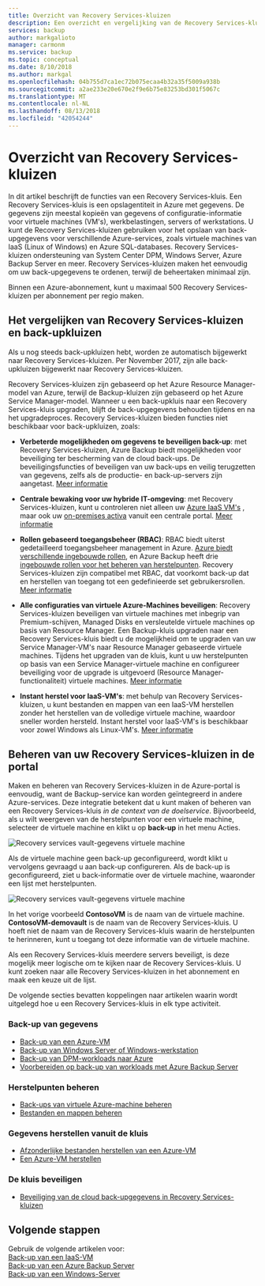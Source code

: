 ```yaml
---
title: Overzicht van Recovery Services-kluizen
description: Een overzicht en vergelijking van de Recovery Services-kluizen en Azure Backup-kluizen.
services: backup
author: markgalioto
manager: carmonm
ms.service: backup
ms.topic: conceptual
ms.date: 8/10/2018
ms.author: markgal
ms.openlocfilehash: 04b755d7ca1ec72b075ecaa4b32a35f5009a938b
ms.sourcegitcommit: a2ae233e20e670e2f9e6b75e83253bd301f5067c
ms.translationtype: MT
ms.contentlocale: nl-NL
ms.lasthandoff: 08/13/2018
ms.locfileid: "42054244"
---
```

# <a name="recovery-services-vaults-overview"></a>Overzicht van Recovery Services-kluizen

In dit artikel beschrijft de functies van een Recovery Services-kluis. Een Recovery Services-kluis is een opslagentiteit in Azure met gegevens. De gegevens zijn meestal kopieën van gegevens of configuratie-informatie voor virtuele machines (VM's), werkbelastingen, servers of werkstations. U kunt de Recovery Services-kluizen gebruiken voor het opslaan van back-upgegevens voor verschillende Azure-services, zoals virtuele machines van IaaS (Linux of Windows) en Azure SQL-databases. Recovery Services-kluizen ondersteuning van System Center DPM, Windows Server, Azure Backup Server en meer. Recovery Services-kluizen maken het eenvoudig om uw back-upgegevens te ordenen, terwijl de beheertaken minimaal zijn. 

Binnen een Azure-abonnement, kunt u maximaal 500 Recovery Services-kluizen per abonnement per regio maken.

## <a name="comparing-recovery-services-vaults-and-backup-vaults"></a>Het vergelijken van Recovery Services-kluizen en back-upkluizen

Als u nog steeds back-upkluizen hebt, worden ze automatisch bijgewerkt naar Recovery Services-kluizen. Per November 2017, zijn alle back-upkluizen bijgewerkt naar Recovery Services-kluizen. 

Recovery Services-kluizen zijn gebaseerd op het Azure Resource Manager-model van Azure, terwijl de Backup-kluizen zijn gebaseerd op het Azure Service Manager-model. Wanneer u een back-upkluis naar een Recovery Services-kluis upgraden, blijft de back-upgegevens behouden tijdens en na het upgradeproces. Recovery Services-kluizen bieden functies niet beschikbaar voor back-upkluizen, zoals:

- **Verbeterde mogelijkheden om gegevens te beveiligen back-up**: met Recovery Services-kluizen, Azure Backup biedt mogelijkheden voor beveiliging ter bescherming van de cloud back-ups. De beveiligingsfuncties of beveiligen van uw back-ups en veilig terugzetten van gegevens, zelfs als de productie- en back-up-servers zijn aangetast. [Meer informatie](backup-azure-security-feature.md)

- **Centrale bewaking voor uw hybride IT-omgeving**: met Recovery Services-kluizen, kunt u controleren niet alleen uw [Azure IaaS VM's](backup-azure-manage-vms.md) , maar ook uw [on-premises activa](backup-azure-manage-windows-server.md#manage-backup-items) vanuit een centrale portal. [Meer informatie](http://azure.microsoft.com/blog/alerting-and-monitoring-for-azure-backup)

- **Rollen gebaseerd toegangsbeheer (RBAC)**: RBAC biedt uiterst gedetailleerd toegangsbeheer management in Azure. [Azure biedt verschillende ingebouwde rollen](../role-based-access-control/built-in-roles.md), en Azure Backup heeft drie [ingebouwde rollen voor het beheren van herstelpunten](backup-rbac-rs-vault.md). Recovery Services-kluizen zijn compatibel met RBAC, dat voorkomt back-up dat en herstellen van toegang tot een gedefinieerde set gebruikersrollen. [Meer informatie](backup-rbac-rs-vault.md)

- **Alle configuraties van virtuele Azure-Machines beveiligen**: Recovery Services-kluizen beveiligen van virtuele machines met inbegrip van Premium-schijven, Managed Disks en versleutelde virtuele machines op basis van Resource Manager. Een Backup-kluis upgraden naar een Recovery Services-kluis biedt u de mogelijkheid om te upgraden van uw Service Manager-VM's naar Resource Manager gebaseerde virtuele machines. Tijdens het upgraden van de kluis, kunt u uw herstelpunten op basis van een Service Manager-virtuele machine en configureer beveiliging voor de upgrade is uitgevoerd (Resource Manager-functionaliteit) virtuele machines. [Meer informatie](http://azure.microsoft.com/blog/azure-backup-recovery-services-vault-ga)

- **Instant herstel voor IaaS-VM's**: met behulp van Recovery Services-kluizen, u kunt bestanden en mappen van een IaaS-VM herstellen zonder het herstellen van de volledige virtuele machine, waardoor sneller worden hersteld. Instant herstel voor IaaS-VM's is beschikbaar voor zowel Windows als Linux-VM's. [Meer informatie](http://azure.microsoft.com/blog/instant-file-recovery-from-azure-linux-vm-backup-using-azure-backup-preview)

## <a name="managing-your-recovery-services-vaults-in-the-portal"></a>Beheren van uw Recovery Services-kluizen in de portal
Maken en beheren van Recovery Services-kluizen in de Azure-portal is eenvoudig, want de Backup-service kan worden geïntegreerd in andere Azure-services. Deze integratie betekent dat u kunt maken of beheren van een Recovery Services-kluis *in de context van de doelservice*. Bijvoorbeeld, als u wilt weergeven van de herstelpunten voor een virtuele machine, selecteer de virtuele machine en klikt u op **back-up** in het menu Acties. 

![Recovery services vault-gegevens virtuele machine](./media/backup-azure-recovery-services-vault-overview/rs-vault-in-context-vm.png)

Als de virtuele machine geen back-up geconfigureerd, wordt klikt u vervolgens gevraagd u aan back-up configureren. Als de back-up is geconfigureerd, ziet u back-informatie over de virtuele machine, waaronder een lijst met herstelpunten.  

![Recovery services vault-gegevens virtuele machine](./media/backup-azure-recovery-services-vault-overview/vm-recovery-point-list.png)

In het vorige voorbeeld **ContosoVM** is de naam van de virtuele machine. **ContosoVM-demovault** is de naam van de Recovery Services-kluis. U hoeft niet de naam van de Recovery Services-kluis waarin de herstelpunten te herinneren, kunt u toegang tot deze informatie van de virtuele machine.  

Als een Recovery Services-kluis meerdere servers beveiligt, is deze mogelijk meer logische om te kijken naar de Recovery Services-kluis. U kunt zoeken naar alle Recovery Services-kluizen in het abonnement en maak een keuze uit de lijst.

De volgende secties bevatten koppelingen naar artikelen waarin wordt uitgelegd hoe u een Recovery Services-kluis in elk type activiteit.

### <a name="back-up-data"></a>Back-up van gegevens
- [Back-up van een Azure-VM](backup-azure-vms-first-look-arm.md)
- [Back-up van Windows Server of Windows-werkstation](backup-try-azure-backup-in-10-mins.md)
- [Back-up van DPM-workloads naar Azure](backup-azure-dpm-introduction.md)
- [Voorbereiden op back-up van workloads met Azure Backup Server](backup-azure-microsoft-azure-backup.md)

### <a name="manage-recovery-points"></a>Herstelpunten beheren
- [Back-ups van virtuele Azure-machine beheren](backup-azure-manage-vms.md)
- [Bestanden en mappen beheren](backup-azure-manage-windows-server.md)

### <a name="restore-data-from-the-vault"></a>Gegevens herstellen vanuit de kluis
- [Afzonderlijke bestanden herstellen van een Azure-VM](backup-azure-restore-files-from-vm.md)
- [Een Azure-VM herstellen](backup-azure-arm-restore-vms.md)

### <a name="secure-the-vault"></a>De kluis beveiligen
- [Beveiliging van de cloud back-upgegevens in Recovery Services-kluizen](backup-azure-security-feature.md)



## <a name="next-steps"></a>Volgende stappen
Gebruik de volgende artikelen voor:</br>
[Back-up van een IaaS-VM](backup-azure-arm-vms-prepare.md)</br>
[Back-up van een Azure Backup Server](backup-azure-microsoft-azure-backup.md)</br>
[Back-up van een Windows-Server](backup-configure-vault.md)

